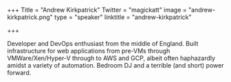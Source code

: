 +++
Title = "Andrew Kirkpatrick"
Twitter = "magickatt"
image = "andrew-kirkpatrick.png"
type = "speaker"
linktitle = "andrew-kirkpatrick"

+++

Developer and DevOps enthusiast from the middle of England. Built infrastructure for web applications from pre-VMs through VMWare/Xen/Hyper-V through to AWS and GCP, albeit often haphazardly amidst a variety of automation. Bedroom DJ and a terrible (and short) power forward.
